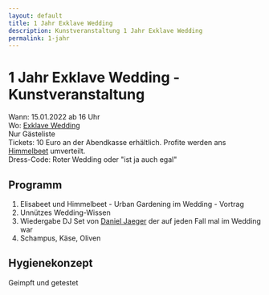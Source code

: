 ```yaml
---
layout: default
title: 1 Jahr Exklave Wedding
description: Kunstveranstaltung 1 Jahr Exklave Wedding
permalink: 1-jahr
---
```


# 1 Jahr Exklave Wedding - Kunstveranstaltung


Wann: 15.01.2022 ab 16 Uhr<br>
Wo: [Exklave Wedding](/)<br>
Nur Gästeliste<br>
Tickets: 10 Euro an der Abendkasse erhältlich. Profite werden ans [Himmelbeet](https://himmelbeet.de/) umverteilt.<br>
Dress-Code: Roter Wedding oder "ist ja auch egal"

## Programm

1. Elisabeet und Himmelbeet - Urban Gardening im Wedding - Vortrag
1. Unnützes Wedding-Wissen
1. Wiedergabe DJ Set von [Daniel Jaeger](https://soundcloud.com/danieljaegermusic) der auf
jeden Fall mal im Wedding war
1. Schampus, Käse, Oliven

## Hygienekonzept

Geimpft und getestet
